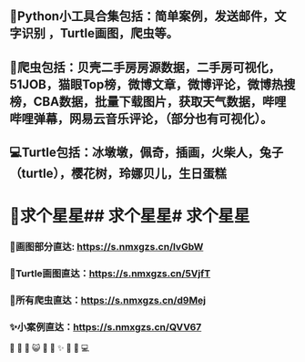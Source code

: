 
## 🤔Python小工具合集包括：简单案例，发送邮件，文字识别 ，Turtle画图，爬虫等。
## 🐧爬虫包括：贝壳二手房房源数据，二手房可视化，51JOB，猫眼Top榜，微博文章，微博评论，微博热搜榜，CBA数据，批量下载图片，获取天气数据，哔哩哔哩弹幕，网易云音乐评论，（部分也有可视化）。
## 💻Turtle包括：冰墩墩，佩奇，插画，火柴人，兔子（turtle），樱花树，玲娜贝儿，生日蛋糕
# 🌱求个星星## 求个星星# 求个星星

### 👨‍画图部分直达: https://s.nmxgzs.cn/lvGbW

### 🏡Turtle画图直达：https://s.nmxgzs.cn/5VjfT

### 🌱所有爬虫直达：https://s.nmxgzs.cn/d9Mej

### ✨小案例直达：https://s.nmxgzs.cn/QVV67
👨‍ 🏡 🌱 😺 💬 👬 ✨ 🤔 🐧 💻

